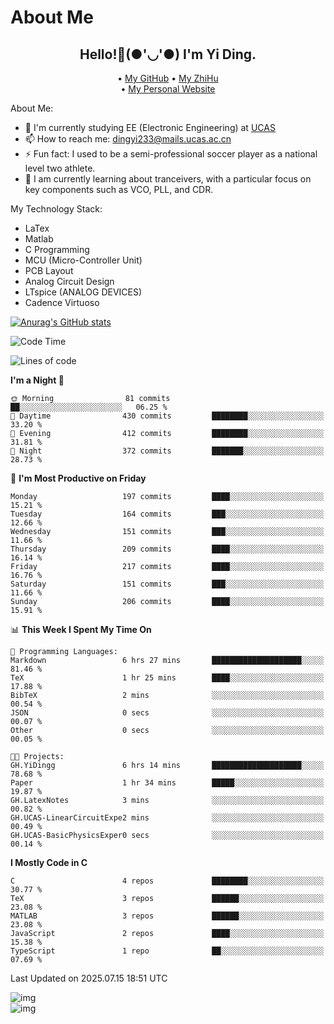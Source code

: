# About Me

<h2 style="text-align:center;"> Hello!👋(●'◡'●) I'm Yi Ding.</h2>

<div style="text-align:center;">
  • <a href="https://github.com/YiDingg">My GitHub</a>
  • <a href="https://www.zhihu.com/people/YiDingg">My ZhiHu</a><br>
  • <a href="https://yidingg.github.io/YiDingg">My Personal Website</a><br>
</div>

About Me:
- 🔭 I'm currently studying EE (Electronic Engineering) at [UCAS](https://www.ucas.ac.cn/)
- 📫 How to reach me: dingyi233@mails.ucas.ac.cn
- ⚡ Fun fact: I used to be a semi-professional soccer player as a national level two athlete.
- 🌱 I am currently learning about tranceivers, with a particular focus on key components such as VCO, PLL, and CDR.

My Technology Stack: 
- LaTex
- Matlab
- C Programming
- MCU (Micro-Controller Unit)
- PCB Layout
- Analog Circuit Design
- LTspice (ANALOG DEVICES)
- Cadence Virtuoso


[![Anurag's GitHub stats](https://github-readme-stats.vercel.app/api?username=YiDingg)](https://github.com/anuraghazra/github-readme-stats)

<!--START_SECTION:waka-->
![Code Time](http://img.shields.io/badge/Code%20Time-1%2C364%20hrs%2033%20mins-blue)

![Lines of code](https://img.shields.io/badge/From%20Hello%20World%20I%27ve%20Written-3.6%20million%20lines%20of%20code-blue)

**I'm a Night 🦉** 

```text
🌞 Morning                81 commits          ██░░░░░░░░░░░░░░░░░░░░░░░   06.25 % 
🌆 Daytime                430 commits         ████████░░░░░░░░░░░░░░░░░   33.20 % 
🌃 Evening                412 commits         ████████░░░░░░░░░░░░░░░░░   31.81 % 
🌙 Night                  372 commits         ███████░░░░░░░░░░░░░░░░░░   28.73 % 
```
📅 **I'm Most Productive on Friday** 

```text
Monday                   197 commits         ████░░░░░░░░░░░░░░░░░░░░░   15.21 % 
Tuesday                  164 commits         ███░░░░░░░░░░░░░░░░░░░░░░   12.66 % 
Wednesday                151 commits         ███░░░░░░░░░░░░░░░░░░░░░░   11.66 % 
Thursday                 209 commits         ████░░░░░░░░░░░░░░░░░░░░░   16.14 % 
Friday                   217 commits         ████░░░░░░░░░░░░░░░░░░░░░   16.76 % 
Saturday                 151 commits         ███░░░░░░░░░░░░░░░░░░░░░░   11.66 % 
Sunday                   206 commits         ████░░░░░░░░░░░░░░░░░░░░░   15.91 % 
```


📊 **This Week I Spent My Time On** 

```text
💬 Programming Languages: 
Markdown                 6 hrs 27 mins       ████████████████████░░░░░   81.46 % 
TeX                      1 hr 25 mins        ████░░░░░░░░░░░░░░░░░░░░░   17.88 % 
BibTeX                   2 mins              ░░░░░░░░░░░░░░░░░░░░░░░░░   00.54 % 
JSON                     0 secs              ░░░░░░░░░░░░░░░░░░░░░░░░░   00.07 % 
Other                    0 secs              ░░░░░░░░░░░░░░░░░░░░░░░░░   00.05 % 

🐱‍💻 Projects: 
GH.YiDingg               6 hrs 14 mins       ████████████████████░░░░░   78.68 % 
Paper                    1 hr 34 mins        █████░░░░░░░░░░░░░░░░░░░░   19.87 % 
GH.LatexNotes            3 mins              ░░░░░░░░░░░░░░░░░░░░░░░░░   00.82 % 
GH.UCAS-LinearCircuitExpe2 mins              ░░░░░░░░░░░░░░░░░░░░░░░░░   00.49 % 
GH.UCAS-BasicPhysicsExper0 secs              ░░░░░░░░░░░░░░░░░░░░░░░░░   00.14 % 
```

**I Mostly Code in C** 

```text
C                        4 repos             ████████░░░░░░░░░░░░░░░░░   30.77 % 
TeX                      3 repos             ██████░░░░░░░░░░░░░░░░░░░   23.08 % 
MATLAB                   3 repos             ██████░░░░░░░░░░░░░░░░░░░   23.08 % 
JavaScript               2 repos             ████░░░░░░░░░░░░░░░░░░░░░   15.38 % 
TypeScript               1 repo              ██░░░░░░░░░░░░░░░░░░░░░░░   07.69 % 
```




 Last Updated on 2025.07.15 18:51 UTC
<!--END_SECTION:waka-->

<!-- Coding activity over the last year -->
<div class='center'><img src='https://wakatime.com/share/@YiDingg/260601e0-8e46-41ab-9832-d4d0ae5fd0bd.svg' alt='img'/></div>

<!-- Languages over the last year -->
<div class='center'><img src='https://wakatime.com/share/@YiDingg/99546fa3-4cc3-4808-ab6e-13f38e27aba1.svg' alt='img'/></div>
